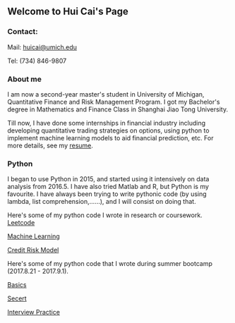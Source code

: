 ## Welcome to Hui Cai's Page

### Contact:
Mail: huicai@umich.edu

Tel: (734) 846-9807

### About me
I am now a second-year master's student in University of Michigan, Quantitative Finance and Risk Management Program. I got my Bachelor's degree in Mathematics and Finance Class in Shanghai Jiao Tong University.

Till now, I have done some internships in financial industry including developing quantitative trading strategies on options, using python to implement machine learning models to aid financial prediction, etc. For more details, see my [resume](https://rawgit.com/huicaikrz/HuiCai-Resume/master/Hui%20Cai%20-%20Resume.pdf).

### Python
I began to use Python in 2015, and started using it intensively on data analysis from 2016.5. I have also tried Matlab and R, but Python is my favourite. I have always been trying to write pythonic code (by using lambda, list comprehension,……), and I will consist on doing that.

Here's some of my python code I wrote in research or coursework.
[Leetcode](https://github.com/huicaikrz/Leetcode-Problems)

[Machine Learning](https://github.com/huicaikrz/Machine-Learning)

[Credit Risk Model](https://github.com/huicaikrz/Credit-Risk-Model)

Here's some of my python code that I wrote during summer bootcamp (2017.8.21 - 2017.9.1).

[Basics](https://github.com/huicaikrz/Quant-python/blob/master/python-basics-notebook.ipynb)

[Secert](https://github.com/huicaikrz/Quant-python/blob/master/python-secret-notebook.ipynb)

[Interview Practice](https://github.com/huicaikrz/Quant-python/blob/master/python-interview-notebook.ipynb)
